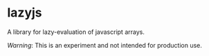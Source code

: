 # lazyjs

A library for lazy-evaluation of javascript arrays.

*Warning*: This is an experiment and not intended for production use.
